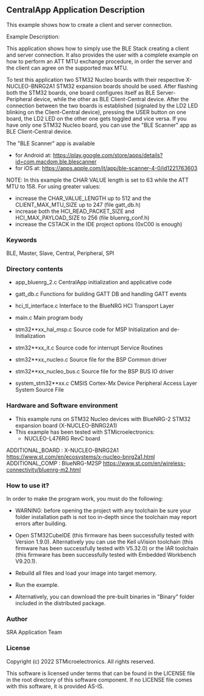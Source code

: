 
## <b>CentralApp Application Description</b>
  
This example shows how to create a client and server connection.

Example Description:

This application shows how to simply use the BLE Stack creating a client and server connection. 
It also provides the user with a complete example on how to perform an ATT MTU exchange procedure, 
in order the server and the client can agree on the supported max MTU.

To test this application two STM32 Nucleo boards with their respective X-NUCLEO-BNRG2A1 
STM32 expansion boards should be used. After flashing both the STM32 boards, one board 
configures itself as BLE Server-Peripheral device, while the other as BLE Client-Central 
device. 
After the connection between the two boards is established (signaled by the LD2 LED
blinking on the Client-Central device), pressing the USER button on one board, the
LD2 LED on the other one gets toggled and vice versa.
If you have only one STM32 Nucleo board, you can use the "BLE Scanner" app as BLE
Client-Central device.

The "BLE Scanner" app is available
- for Android at:
https://play.google.com/store/apps/details?id=com.macdom.ble.blescanner
- for iOS at:
https://apps.apple.com/it/app/ble-scanner-4-0/id1221763603

NOTE: In this example the CHAR VALUE length is set to 63 while the ATT MTU to 158.
For using greater values:
- increase the CHAR_VALUE_LENGTH up to 512 and the CLIENT_MAX_MTU_SIZE up to 247
  (file gatt_db.h)
- increase both the HCI_READ_PACKET_SIZE and HCI_MAX_PAYLOAD_SIZE to 256 
  (file bluenrg_conf.h)
- increase the CSTACK in the IDE project options (0xC00 is enough)

### <b>Keywords</b>

BLE, Master, Slave, Central, Peripheral, SPI

### <b>Directory contents</b>

 - app_bluenrg_2.c        CentralApp initialization and applicative code
 
 - gatt_db.c              Functions for building GATT DB and handling GATT events
 
 - hci_tl_interface.c     Interface to the BlueNRG HCI Transport Layer 
 
 - main.c                 Main program body
 
 - stm32**xx_hal_msp.c    Source code for MSP Initialization and de-Initialization

 - stm32**xx_it.c         Source code for interrupt Service Routines

 - stm32**xx_nucleo.c     Source file for the BSP Common driver 
						
 - stm32**xx_nucleo_bus.c Source file for the BSP BUS IO driver
 
 - system_stm32**xx.c     CMSIS Cortex-Mx Device Peripheral Access Layer System Source File
 
### <b>Hardware and Software environment</b>

  - This example runs on STM32 Nucleo devices with BlueNRG-2 STM32 expansion board
    (X-NUCLEO-BNRG2A1)
  - This example has been tested with STMicroelectronics:
    - NUCLEO-L476RG RevC board

ADDITIONAL_BOARD : X-NUCLEO-BNRG2A1 https://www.st.com/en/ecosystems/x-nucleo-bnrg2a1.html
ADDITIONAL_COMP : BlueNRG-M2SP https://www.st.com/en/wireless-connectivity/bluenrg-m2.html
  
### <b>How to use it?</b>

In order to make the program work, you must do the following:

 - WARNING: before opening the project with any toolchain be sure your folder
   installation path is not too in-depth since the toolchain may report errors
   after building.
   
 - Open STM32CubeIDE (this firmware has been successfully tested with Version 1.9.0).
   Alternatively you can use the Keil uVision toolchain (this firmware
   has been successfully tested with V5.32.0) or the IAR toolchain (this firmware has 
   been successfully tested with Embedded Workbench V9.20.1).
   
 - Rebuild all files and load your image into target memory.
 
 - Run the example.
 
 - Alternatively, you can download the pre-built binaries in "Binary" 
   folder included in the distributed package.

### <b>Author</b>

SRA Application Team

### <b>License</b>

Copyright (c) 2022 STMicroelectronics.
All rights reserved.

This software is licensed under terms that can be found in the LICENSE file
in the root directory of this software component.
If no LICENSE file comes with this software, it is provided AS-IS.
